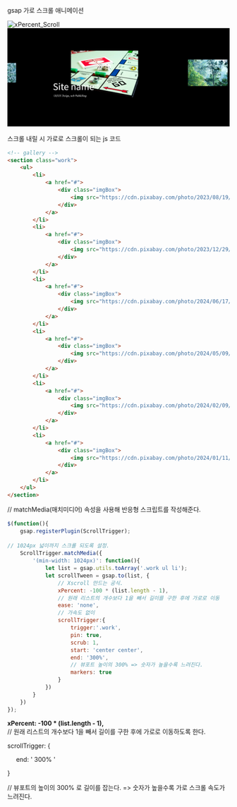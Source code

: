 gsap 가로 스크롤 애니메이션

![xPercent_Scroll](https://github.com/user-attachments/assets/6086c9bc-b896-40f2-8952-1515fda66aea)
![xPercent_Scroll](../img/clip-path.jpg)

스크롤 내릴 시 가로로 스크롤이 되는 js 코드

```HTML
<!-- gallery -->
<section class="work">
    <ul>
        <li>
            <a href="#">
                <div class="imgBox">
                    <img src="https://cdn.pixabay.com/photo/2023/08/19/13/42/flowers-8200510_960_720.jpg" alt="">
                </div>
            </a>
        </li>
        <li>
            <a href="#">
                <div class="imgBox">
                    <img src="https://cdn.pixabay.com/photo/2023/12/29/18/23/board-game-8476665_1280.jpg" alt="">
                </div>
            </a>
        </li>
        <li>
            <a href="#">
                <div class="imgBox">
                    <img src="https://cdn.pixabay.com/photo/2024/06/17/23/30/trees-8836655_1280.jpg" alt="">
                </div>
            </a>
        </li>
        <li>
            <a href="#">
                <div class="imgBox">
                    <img src="https://cdn.pixabay.com/photo/2024/05/09/17/24/shih-tzu-8751508_1280.jpg" alt="">
                </div>
            </a>
        </li>
        <li>
            <a href="#">
                <div class="imgBox">
                    <img src="https://cdn.pixabay.com/photo/2024/02/09/23/02/trees-8563877_1280.jpg" alt="">
                </div>
            </a>
        </li>
        <li>
            <a href="#">
                <div class="imgBox">
                    <img src="https://cdn.pixabay.com/photo/2024/01/11/12/46/pitbull-8501582_1280.jpg" alt="">
                </div>
            </a>
        </li>
    </ul>
</section>
```

// matchMedia(매치미디어) 속성을 사용해 반응형 스크립트를 작성해준다.


```javascript
$(function(){
    gsap.registerPlugin(ScrollTrigger);

// 1024px 넓이까지 스크롤 되도록 설정.
    ScrollTrigger.matchMedia({
        '(min-width: 1024px)': function(){
            let list = gsap.utils.toArray('.work ul li');
            let scrollTween = gsap.to(list, {
                // Xscroll 만드는 공식.
                xPercent: -100 * (list.length - 1),
                // 원래 리스트의 개수보다 1을 빼서 길이를 구한 후에 가로로 이동
                ease: 'none',
                // 가속도 없이
                scrollTrigger:{
                    trigger:'.work',
                    pin: true,
                    scrub: 1,
                    start: 'center center',
                    end: '300%',
                    // 뷰포트 높이의 300% => 숫자가 높을수록 느려진다.
                    markers: true                    
                }
            })
        }
    })
});
```

**xPercent: -100 \* (list.length - 1),**  
// 원래 리스트의 개수보다 1을 빼서 길이를 구한 후에 가로로 이동하도록 한다.

scrollTrigger: {

     end: ' 300% '

}

// 뷰포트의 높이의 300% 로 길이를 잡는다. => 숫자가 높을수록 가로 스크롤 속도가 느려진다.
